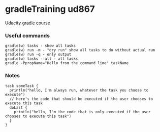 # gradleTraining ud867

[Udacity gradle course]( https://classroom.udacity.com/courses/ud867)

### Useful commands

```
gradle(w) tasks - show all tasks
gradle(w) run -m - "dry run" show all tasks to do without actual run 
gradle(w) run -q - only output 
gradle(w) tasks --all - all tasks
gradle -PpropName="Hello from the command line" taskName
```

### Notes

```
task someTask {
  println("hello, I'm always run, whatever the task you choose to execute")
  // here's the code that should be executed if the user chooses to execute this task
  doLast { 
    println("hello, I'm the code that is only executed if the user chooses to execute this task")
  }
}
```
